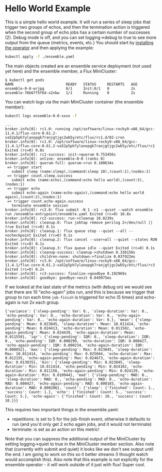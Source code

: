 # Hello World Example

This is a simple hello world example. It will run a series of sleep jobs that trigger two groups of echos, and
then the termination action is triggered when the second group of echo jobs has a certain number of successes (2).
Debug mode is off, and you can set logging->debug to true to see more output from the queue (metrics, events, etc.)
You should start by [installing the operator](https://converged-computing.org/ensemble-operator/getting_started/user-guide.html) and then applying the example:


```bash
kubectl apply -f ./ensemble.yaml
```

The main objects created are an ensemble service deployment (not used yet here) and the ensemble member, a Flux MiniCluster:

```console
$ kubectl get pods
NAME                        READY   STATUS     RESTARTS   AGE
ensemble-0-0-wrjpg          0/1     Init:0/1   0          2s
ensemble-76b67f5f64-x2nbw   1/1     Running    0          2s
```

You can watch logs via the main MiniCluster container (the ensemble member):

```bash
kubectl logs ensemble-0-0-xxxx -f
```
```console
...
broker.info[0]: rc1.0: running /opt/software/linux-rocky9-x86_64/gcc-11.4.1/flux-core-0.61.2-va52p5ph7ylanopgk7ranjgtjgc2wb5y/etc/flux/rc1.d/02-cron
broker.info[0]: rc1.0: /opt/software/linux-rocky9-x86_64/gcc-11.4.1/flux-core-0.61.2-va52p5ph7ylanopgk7ranjgtjgc2wb5y/etc/flux/rc1 Exited (rc=0) 0.8s
broker.info[0]: rc1-success: init->quorum 0.753456s
broker.info[0]: online: ensemble-0-0 (ranks 0)
broker.info[0]: quorum-full: quorum->run 0.100634s
 => trigger start
   submit sleep (name:sleep),(command:sleep 10),(count:1),(nodes:1)
 => trigger count.sleep.success
   submit echo (name:echo),(command:echo hello world),(count:5),(nodes:1)
 => trigger echo
   submit echo-again (name:echo-again),(command:echo hello world again),(count:2),(nodes:1)
 => trigger count.echo-again.success
   terminate ensemble session
broker.info[0]: rc2.0: flux submit -N 1 -n1 --quiet --watch ensemble run /ensemble-entrypoint/ensemble.yaml Exited (rc=0) 10.8s
broker.info[0]: rc2-success: run->cleanup 10.8239s
broker.info[0]: cleanup.0: flux jobtap remove perilog 2>/dev/null || true Exited (rc=0) 0.1s
broker.info[0]: cleanup.1: flux queue stop --quiet --all --nocheckpoint Exited (rc=0) 0.1s
broker.info[0]: cleanup.2: flux cancel --user=all --quiet --states RUN Exited (rc=0) 0.1s
broker.info[0]: cleanup.3: flux queue idle --quiet Exited (rc=0) 0.1s
broker.info[0]: cleanup-success: cleanup->shutdown 0.338158s
broker.info[0]: children-none: shutdown->finalize 0.037922ms
broker.info[0]: rc3.0: /opt/software/linux-rocky9-x86_64/gcc-11.4.1/flux-core-0.61.2-va52p5ph7ylanopgk7ranjgtjgc2wb5y/etc/flux/rc3 Exited (rc=0) 0.2s
broker.info[0]: rc3-success: finalize->goodbye 0.192969s
broker.info[0]: goodbye: goodbye->exit 0.049975ms
```

If we looked at the last state of the metrics (with debug on) we would see that there are 10 "echo-again" jobs run, and this is because we
trigger that group to run each time `job-finish` is triggered for echo (5 times) and echo-again is run 2x each group.

```console
{'variance': {'sleep-pending': Var: 0., 'sleep-duration': Var: 0., 'echo-pending': Var: 0., 'echo-duration': Var: 0., 'echo-again-pending': Var: 0., 'echo-again-duration': Var: 0.}, 'mean': {'sleep-pending': Mean: 0.023845, 'sleep-duration': Mean: 10.011414, 'echo-pending': Mean: 0.024413, 'echo-duration': Mean: 0.011502, 'echo-again-pending': Mean: 0.024439, 'echo-again-duration': Mean: 0.011559}, 'iqr': {'sleep-pending': IQR: 0., 'sleep-duration': IQR: 0., 'echo-pending': IQR: 0.000299, 'echo-duration': IQR: 0.000427, 'echo-again-pending': IQR: 0.000234, 'echo-again-duration': IQR: 0.000852}, 'max': {'sleep-pending': Max: 0.023845, 'sleep-duration': Max: 10.011414, 'echo-pending': Max: 0.025044, 'echo-duration': Max: 0.012155, 'echo-again-pending': Max: 0.024673, 'echo-again-duration': Max: 0.013035}, 'min': {'sleep-pending': Min: 0.023845, 'sleep-duration': Min: 10.011414, 'echo-pending': Min: 0.024102, 'echo-duration': Min: 0.011156, 'echo-again-pending': Min: 0.024139, 'echo-again-duration': Min: 0.010944}, 'mad': {'sleep-pending': MAD: 0., 'sleep-duration': MAD: 0., 'echo-pending': MAD: 0., 'echo-duration': MAD: 0.000427, 'echo-again-pending': MAD: 0.000103, 'echo-again-duration': MAD: 0.000206}, 'count': {'sleep': {'finished': Count: 1., 'success': Count: 1.}, 'echo': {'finished': Count: 5., 'success': Count: 5.}, 'echo-again': {'finished': Count: 10., 'success': Count: 10.}}}
```

This requires two important things in the ensemble.yaml:

- repetitions: is set to 5 for the job-finish event, otherwise it defaults to run (and you'd only get 2 echo again jobs, and it would not terminate)
- terminate: is set as an action on this metric!

Note that you can suppress the additional output of the MiniCluster by setting logging->quiet to true in the MiniCluster
member section. Also note that (currently with submit and quiet) it looks like we don't see output until the end. I am going
to work on this so it better streams (I thought watch would accomplish this). Also note that this example is not explicitly
for the ensemble operator - it will work outside of it just with flux! Super cool.